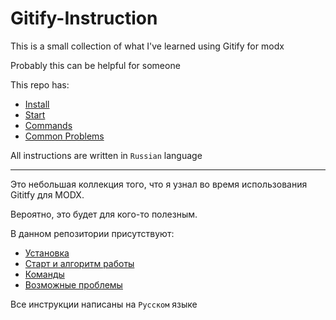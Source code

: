 # Gitify-Instruction

This is a small collection of what I've learned using Gitify for modx

Probably this can be helpful for someone

This repo has:
* [Install](install.md)
* [Start](start.md)
* [Commands](commands.md)
* [Common Problems](problems.md)

All instructions are written in `Russian` language

---

Это небольшая коллекция того, что я узнал во время использования Gititfy для MODX.

Вероятно, это будет для кого-то полезным.

В данном репозитории присутствуют:
* [Установка](install.md)
* [Старт и алгоритм работы](start.md)
* [Команды](commands.md)
* [Возможные проблемы](problems.md)

Все инструкции написаны на `Русском` языке
